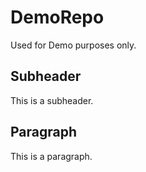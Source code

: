 # DemoRepo
Used for Demo purposes only.

## Subheader

This is a subheader.

## Paragraph

This is a paragraph.